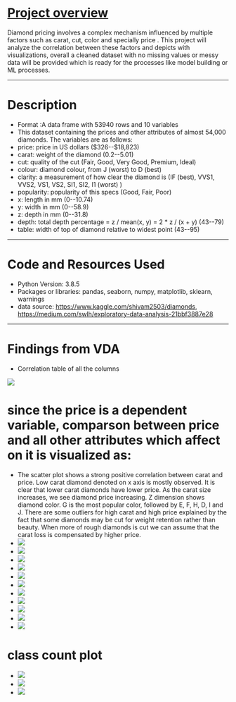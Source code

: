 # [Project overview](https://github.com/waisyousofi/Diamond_EDA_VDA)

Diamond pricing involves a complex mechanism influenced by multiple factors such as carat, cut, color and specially price .
This project will analyze the correlation between these factors and depicts with visualizations,
overall a cleaned dataset with no missing values or messy data will be provided which is ready for the processes like model building or ML processes.
<hr>


# Description
- Format :A data frame with 53940 rows and 10 variables
- This dataset containing the prices and other attributes of almost 54,000 diamonds. The variables are as follows:
- price: price in US dollars (\$326--\$18,823)
- carat: weight of the diamond (0.2--5.01)
- cut: quality of the cut (Fair, Good, Very Good, Premium, Ideal)
- colour: diamond colour, from J (worst) to D (best)
- clarity: a measurement of how clear the diamond is (IF (best), VVS1, VVS2, VS1, VS2, SI1, SI2, I1 (worst) )
- popularity: popularity of this specs (Good, Fair, Poor)
- x: length in mm (0--10.74)
- y: width in mm (0--58.9)
- z: depth in mm (0--31.8)
- depth: total depth percentage = z / mean(x, y) = 2 * z / (x + y) (43--79)
- table: width of top of diamond relative to widest point (43--95)
<hr>

# Code and Resources Used

- Python Version: 3.8.5
- Packages or libraries: pandas, seaborn, numpy, matplotlib, sklearn, warnings
- data source: https://www.kaggle.com/shivam2503/diamonds, https://medium.com/swlh/exploratory-data-analysis-21bbf3887e28
<hr>

# Findings from VDA
- Correlation table of all the columns

<img src="https://raw.githubusercontent.com/waisyousofi/Diamond_EDA_VDA/main/images/Figure%202021-04-19%20185346.png">

# since the price is a dependent variable, comparson between price and all other attributes which affect on it is visualized as:

- The scatter plot shows a strong positive correlation between carat and price. Low carat diamond denoted on x axis is mostly observed. It is clear that lower carat diamonds have lower price. As the carat size increases, we see diamond price increasing. Z dimension shows diamond color. G is the most popular color, followed by E, F, H, D, I and J. There are some outliers for high carat and high price explained by the fact that some diamonds may be cut for weight retention rather than beauty. When more of rough diamonds is cut we can assume that the carat loss is compensated by higher price.<br/>
- ![](https://raw.githubusercontent.com/waisyousofi/Diamond_EDA_VDA/main/images/Figure%202021-04-19%20185547%20(29).png)
- <img src="https://raw.githubusercontent.com/waisyousofi/Diamond_EDA_VDA/main/images/Figure%202021-04-19%20185547%20(30).png">
- <img src="https://raw.githubusercontent.com/waisyousofi/Diamond_EDA_VDA/main/images/Figure%202021-04-19%20185547%20(31).png">
- <img src="https://raw.githubusercontent.com/waisyousofi/Diamond_EDA_VDA/main/images/Figure%202021-04-19%20185547%20(32).png">
- <img src="https://github.com/waisyousofi/Diamond_EDA_VDA/blob/main/images/Figure%202021-04-19%20185547%20(33).png?raw=true">
- <img src="https://github.com/waisyousofi/Diamond_EDA_VDA/blob/main/images/Figure%202021-04-19%20185547%20(34).png?raw=true">
- <img src="https://github.com/waisyousofi/Diamond_EDA_VDA/blob/main/images/Figure%202021-04-19%20185547%20(35).png?raw=true">
- <img src="https://raw.githubusercontent.com/waisyousofi/Diamond_EDA_VDA/main/images/Figure%202021-04-19%20185547%20(36).png">
- <img src="https://github.com/waisyousofi/Diamond_EDA_VDA/blob/main/images/Figure%202021-04-19%20185547%20(40).png?raw=true">
- <img src="https://github.com/waisyousofi/Diamond_EDA_VDA/blob/main/images/Figure%202021-04-19%20185547%20(41).png?raw=true">
- <img src="https://raw.githubusercontent.com/waisyousofi/Diamond_EDA_VDA/main/images/Figure%202021-04-19%20185547%20(38).png">
# class count plot


- <img src="https://raw.githubusercontent.com/waisyousofi/Diamond_EDA_VDA/main/images/Figure%202021-04-19%20185547%20(42).png">
- <img src="https://raw.githubusercontent.com/waisyousofi/Diamond_EDA_VDA/main/images/Figure%202021-04-19%20185547%20(43).png">
- <img src="https://raw.githubusercontent.com/waisyousofi/Diamond_EDA_VDA/main/images/Figure%202021-04-19%20185547%20(44).png">

